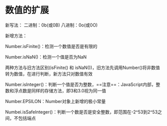 # 数值的扩展

新写法： 二进制：0b(或0B)		八进制：0o(或0O)

新增方法：

Number.isFinite()：检测一个数值是否是有限的

Number.isNaN()：检测一个值是否为NaN

两种方法与旧方法区别(isFinite() 和 isNaN())，旧方法先调用Number()将非数值转为数值，在进行判断，新方法只对数值有效



Number.isInteger()：判断一个值是否为整数，==注意==：JavaScript内部，整数和浮点数是同样的存储方法，即3和3.0视为同一值



Number.EPSILON：Number对象上新增的极小常量



Numbei.isSafeInteger()：判断一个数是否是安全整数，即范围在-2^53到2^53之间，不包括端点